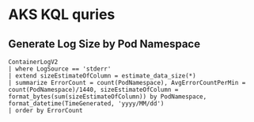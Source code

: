 # AKS KQL quries

## Generate Log Size by Pod Namespace

```kql
ContainerLogV2
| where LogSource == 'stderr'
| extend sizeEstimateOfColumn = estimate_data_size(*)
| summarize ErrorCount = count(PodNamespace), AvgErrorCountPerMin = count(PodNamespace)/1440, sizeEstimateOfColumn = format_bytes(sum(sizeEstimateOfColumn)) by PodNamespace, format_datetime(TimeGenerated, 'yyyy/MM/dd')
| order by ErrorCount
```

